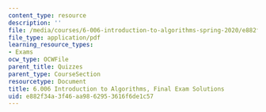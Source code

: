 ```yaml
---
content_type: resource
description: ''
file: /media/courses/6-006-introduction-to-algorithms-spring-2020/e882f34a3f46aa9862953616f6de1c57_MIT6_006S20_final_sol.pdf
file_type: application/pdf
learning_resource_types:
- Exams
ocw_type: OCWFile
parent_title: Quizzes
parent_type: CourseSection
resourcetype: Document
title: 6.006 Introduction to Algorithms, Final Exam Solutions
uid: e882f34a-3f46-aa98-6295-3616f6de1c57
---
```

